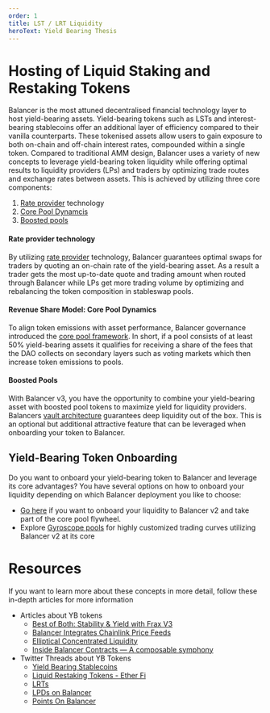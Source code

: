 ```yaml
---
order: 1
title: LST / LRT Liquidity
heroText: Yield Bearing Thesis
---
```


# Hosting of Liquid Staking and Restaking Tokens
Balancer is the most attuned decentralised financial technology layer to host yield-bearing assets. Yield-bearing tokens
such as LSTs and interest-bearing stablecoins offer an additional layer of efficiency compared to their vanilla
counterparts. These tokenised assets allow users to gain exposure to both on-chain and off-chain interest rates,
compounded within a single token. Compared to traditional AMM design, Balancer uses a variety of new concepts to leverage yield-bearing token liquidity while offering optimal results to liquidity providers (LPs) and traders by optimizing trade routes and exchange rates between assets.
This is achieved by utilizing three core components:
1. [Rate provider](../../balancer-v2/rate-providers.md) technology
2. [Core Pool Dynamcis](../../balancer-v2/core-pools.md)
3. [Boosted pools](../products/boostedpools.md)

#### Rate provider technology
By utilizing [rate provider](../../balancer-v2/rate-providers.md) technology, Balancer guarantees optimal swaps for traders by quoting an on-chain rate of the yield-bearing asset. As a result a trader gets the most up-to-date quote and trading amount when routed through Balancer while LPs get more trading volume by optimizing and rebalancing the token composition in stableswap pools.
#### Revenue Share Model: Core Pool Dynamics
To align token emissions with asset performance, Balancer governance introduced the [core pool framework](../../balancer-v2/core-pools.md). In short, if a pool consists of at least 50% yield-bearing assets it qualifies for receiving a share of the fees that the DAO collects on secondary layers such as voting markets which then increase token emissions to pools.
#### Boosted Pools
With Balancer v3, you have the opportunity to combine your yield-bearing asset with boosted pool tokens to maximize yield for liquidity providers. Balancers [vault architecture](../../../concepts/vault/) guarantees deep liquidity out of the box. This is an optional but additional attractive feature that can be leveraged when onboarding your token to Balancer.

## Yield-Bearing Token Onboarding

Do you want to onboard your yield-bearing token to Balancer and leverage its core advantages? You have several options on how to onboard your liquidity depending on which Balancer deployment you like to choose:
- [Go here](/partner-onboarding/balancer-v2/onboard-yb-token) if you want to onboard your liquidity to Balancer v2 and take part of the core pool flywheel.
- Explore [Gyroscope pools](https://app.gyro.finance/) for highly customized trading curves utilizing Balancer v2 at its core

# Resources
If you want to learn more about these concepts in more detail, follow these in-depth articles for more information
* Articles about YB tokens
  - [Best of Both: Stability & Yield with Frax V3](https://beefy.com/articles/frax/)
  - [Balancer Integrates Chainlink Price Feeds](https://medium.com/balancer-protocol/balancer-integrates-chainlink-price-feeds-to-help-secure-staked-eth-composable-stable-pools-c649d8181510)
  - [Elliptical Concentrated Liquidity](https://medium.com/balancer-protocol/built-on-balancer-elliptical-concentrated-liquidity-77f289d346f9)
  - [Inside Balancer Contracts — A composable symphony](https://medium.com/balancer-protocol/inside-balancer-contracts-a-composable-symphony-1-229f6e90224d)
* Twitter Threads about YB Tokens
  - [Yield Bearing Stablecoins](https://twitter.com/Balancer/status/1752319055821000922)
  - [Liquid Restaking Tokens - Ether Fi](https://x.com/Balancer/status/1750541715457589455?s=20)
  - [LRTs](https://x.com/Balancer/status/1749779120450601256?s=20)
  - [LPDs on Balancer](https://x.com/Balancer/status/1760673085131518220?s=20)
  - [Points On Balancer](https://x.com/Balancer/status/1759582409526521859?s=20)





